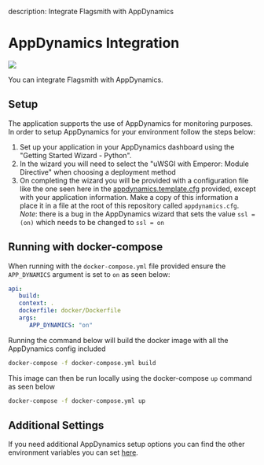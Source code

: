 description: Integrate Flagsmith with AppDynamics

# AppDynamics Integration

<img src="/images/integrations/appdynamics/appdynamics-logo.svg"/>

You can integrate Flagsmith with AppDynamics.

## Setup

The application supports the use of AppDynamics for monitoring purposes. In order to setup AppDynamics
for your environment follow the steps below:

1. Set up your application in your AppDynamics dashboard using the "Getting Started Wizard - Python". 
2. In the wizard you will need to select the "uWSGI with Emperor: Module Directive" when choosing a 
   deployment method
3. On completing the wizard you will be provided with a configuration file like the one seen here in 
   the [appdynamics.template.cfg](appdynamics.template.cfg) provided, except with your application 
   information. Make a copy of this information a place it in a file at the root of this repository
   called `appdynamics.cfg`. *Note*: there is a bug in the AppDynamics wizard that sets the value 
   `ssl = (on)` which needs to be changed to `ssl = on`

## Running with docker-compose

When running with the `docker-compose.yml` file provided ensure the `APP_DYNAMICS` argument is set 
to `on` as seen below:

```yaml
api:
   build:
   context: .
   dockerfile: docker/Dockerfile
   args:
      APP_DYNAMICS: "on"
```

Running the command below will build the docker image with all the AppDynamics config included

```bash
docker-compose -f docker-compose.yml build
```

This image can then be run locally using the docker-compose `up` command as seen below

```bash
docker-compose -f docker-compose.yml up
```

## Additional Settings

If you need additional AppDynamics setup options you can find the other environment variables you 
can set [here](https://docs.appdynamics.com/display/PRO21/Python+Agent+Settings).
